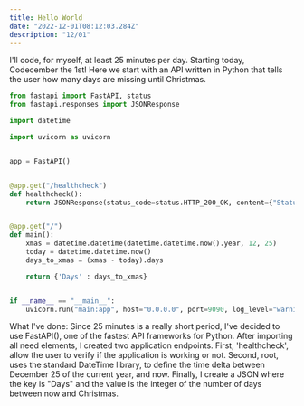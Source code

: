 ```yaml
---
title: Hello World
date: "2022-12-01T08:12:03.284Z"
description: "12/01"
---
```


I'll code, for myself, at least 25 minutes per day.
Starting today, Codecember the 1st!
Here we start with an API written in Python that tells the user how many days are missing until Christmas.

```py
from fastapi import FastAPI, status
from fastapi.responses import JSONResponse

import datetime

import uvicorn as uvicorn


app = FastAPI()


@app.get("/healthcheck")
def healthcheck():
    return JSONResponse(status_code=status.HTTP_200_OK, content={"Status": "Running"})


@app.get("/")
def main():
    xmas = datetime.datetime(datetime.datetime.now().year, 12, 25)
    today = datetime.datetime.now()
    days_to_xmas = (xmas - today).days

    return {'Days' : days_to_xmas}


if __name__ == "__main__":
    uvicorn.run("main:app", host="0.0.0.0", port=9090, log_level="warning")
```


What I've done:
Since 25 minutes is a really short period, I've decided to use FastAPI(), one of the fastest API frameworks for Python.
After importing all need elements, I created two application endpoints. 
First, 'healthcheck', allow the user to verify if the application is working or not.
Second, root, uses the standard DateTime library, to define the time delta between December 25 of the current year, and now.
Finally, I create a JSON where the key is "Days" and the value is the integer of the number of days between now and Christmas.





